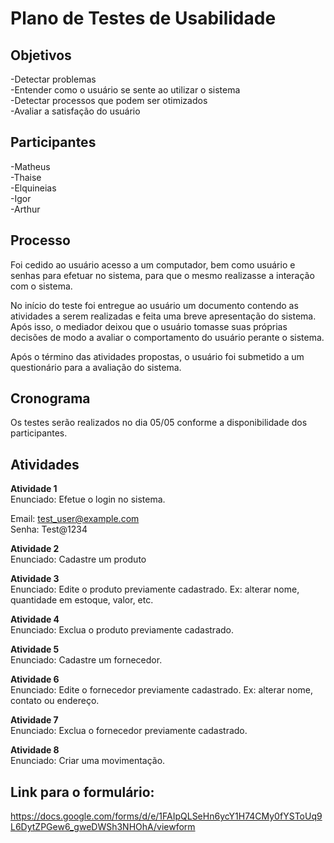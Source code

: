 # Plano de Testes de Usabilidade

## Objetivos

  -Detectar problemas<br>
  -Entender como o usuário se sente ao utilizar o sistema<br>
  -Detectar processos que podem ser otimizados<br>
  -Avaliar a satisfação do usuário<br>

## Participantes

  -Matheus <br>
  -Thaise <br>
  -Elquineias <br>
  -Igor<br>
  -Arthur<br>

## Processo

Foi cedido ao usuário acesso a um computador, bem como usuário e senhas para efetuar no sistema, para que o mesmo realizasse a interação com o sistema.

No início do teste foi entregue ao usuário um documento contendo as atividades a serem realizadas e feita uma breve apresentação do sistema. Após isso, o mediador deixou que o usuário tomasse suas próprias decisões de modo a avaliar o comportamento do usuário perante o sistema.

Após o término das atividades propostas, o usuário foi submetido a um questionário para a avaliação do sistema.

## Cronograma

Os testes serão realizados no dia 05/05 conforme a disponibilidade dos participantes.

## Atividades

**Atividade 1**<br>
Enunciado: Efetue o login no sistema.

Email: test_user@example.com<br>
Senha: Test@1234

**Atividade 2**<br>
Enunciado: Cadastre um produto

**Atividade 3**<br>
Enunciado: Edite o produto previamente cadastrado. Ex: alterar nome, quantidade em estoque, valor, etc.

**Atividade 4**<br>
Enunciado: Exclua o produto previamente cadastrado.

**Atividade 5**<br>
Enunciado: Cadastre um fornecedor.

**Atividade 6**<br>
Enunciado: Edite o fornecedor previamente cadastrado. Ex: alterar nome, contato ou endereço.

**Atividade 7**<br>
Enunciado: Exclua o fornecedor previamente cadastrado.

**Atividade 8**<br>
Enunciado: Criar uma movimentação.

## Link para o formulário:

https://docs.google.com/forms/d/e/1FAIpQLSeHn6ycY1H74CMy0fYSToUq9L6DytZPGew6_gweDWSh3NHOhA/viewform



